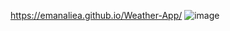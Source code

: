 https://emanaliea.github.io/Weather-App/
![image](https://github.com/user-attachments/assets/c2a68d87-c1cd-4d11-a028-501d6b49a716)
